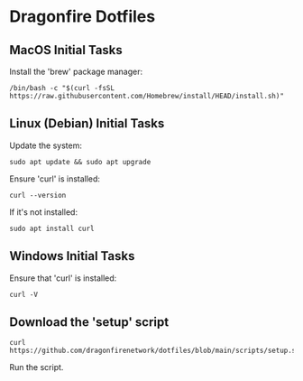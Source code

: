 # Dragonfire Dotfiles

## MacOS Initial Tasks

Install the 'brew' package manager:

```
/bin/bash -c "$(curl -fsSL https://raw.githubusercontent.com/Homebrew/install/HEAD/install.sh)"
```

## Linux (Debian) Initial Tasks

Update the system:

```
sudo apt update && sudo apt upgrade
```

Ensure 'curl' is installed:

```
curl --version
```

If it's not installed:

```
sudo apt install curl
```

## Windows Initial Tasks

Ensure that 'curl' is installed:

```
curl -V
```

## Download the 'setup' script

```
curl https://github.com/dragonfirenetwork/dotfiles/blob/main/scripts/setup.sh
```

Run the script.
